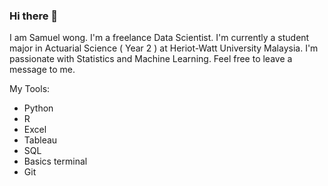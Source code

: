 ### Hi there 👋

<!--
**chunyip135/chunyip135** is a ✨ _special_ ✨ repository because its `README.md` (this file) appears on your GitHub profile.

Here are some ideas to get you started:

- 🔭 I’m currently working on ...
- 🌱 I’m currently learning ...
- 👯 I’m looking to collaborate on ...
- 🤔 I’m looking for help with ...
- 💬 Ask me about ...
- 📫 How to reach me: ...
- 😄 Pronouns: ...
- ⚡ Fun fact: ...
-->

 I am Samuel wong. I'm a freelance Data Scientist. I'm currently a student major in Actuarial Science ( Year 2 ) at Heriot-Watt University Malaysia. I'm passionate with Statistics and Machine Learning. Feel free to leave a message to me. 

My Tools:
- Python
- R
- Excel
- Tableau 
- SQL
- Basics terminal 
- Git 
